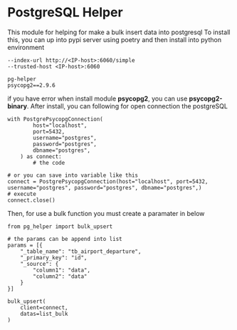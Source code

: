 
# PostgreSQL Helper 
This module for helping for make a bulk insert data into postgresql 
To install this, you can up into pypi server using poetry and then install into python environment

```
--index-url http://<IP-host>:6060/simple 
--trusted-host <IP-host>:6060

pg-helper
psycopg2==2.9.6
```
if you have error when install module <b>psycopg2</b>, you can use <b>psycopg2-binary</b>. 
After install, you can following for open connection the postgreSQL 

```
with PostgrePsycopgConnection(
        host="localhost",
        port=5432,
        username="postgres",
        password="postgres",
        dbname="postgres",
    ) as connect: 
        # the code 

# or you can save into variable like this
connect = PostgrePsycopgConnection(host="localhost", port=5432, username="postgres", password="postgres", dbname="postgres",)
# execute 
connect.close()
```

Then, for use a bulk function you must create a paramater in below

```
from pg_helper import bulk_upsert

# the params can be append into list
params = [{
    "_table_name": "tb_airport_departure",
    "_primary_key": "id",
    "_source": {
        "column1": "data",
        "column2": "data"
    }
}]

bulk_upsert(
    client=connect, 
    datas=list_bulk
)

```
